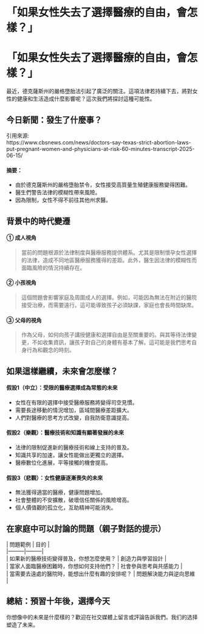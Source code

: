 # 「如果女性失去了選擇醫療的自由，會怎樣？」

<h1>「如果女性失去了選擇醫療的自由，會怎樣？」</h1>
<p>最近，德克薩斯州的嚴格墮胎法引起了廣泛的關注。這項法律若持續下去，將對女性的健康和生活造成什麼影響呢？這次我們將探討這種可能性。</p>
<h2>今日新聞：發生了什麼事？</h2>
<p>引用來源:<br />
https://www.cbsnews.com/news/doctors-say-texas-strict-abortion-laws-put-pregnant-women-and-physicians-at-risk-60-minutes-transcript-2025-06-15/</p>
<h4>摘要：</h4>
<ul>
<li>由於德克薩斯州的嚴格墮胎禁令，女性接受高質量生殖健康服務變得困難。</li>
<li>醫生們警告法律的模糊性帶來風險。</li>
<li>因為限制，女性不得不前往其他州求醫。</li>
</ul>
<h2>背景中的時代變遷</h2>
<h4>① 成人視角</h4>
<blockquote>
<p>當前的問題根源於法律制度與醫療服務提供體系。尤其是限制懷孕女性選擇的法律，造成不同地區醫療服務獲得的差距。此外，醫生因法律的模糊性而面臨風險的情況持續存在。</p>
</blockquote>
<h4>② 小孩視角</h4>
<blockquote>
<p>這個問題會影響家庭及周圍成人的選擇。例如，可能因為無法在附近的醫院接受治療，而需要遠行。這可能導致孩子必須缺課，家庭也會長時間缺席。</p>
</blockquote>
<h4>③ 父母的視角</h4>
<blockquote>
<p>作為父母，如何向孩子講授健康和選擇自由是至關重要的。與其等待法律變更，不如收集資訊，讓孩子對自己的身體有基本了解。這可能是我們思考自身行為和觀念的時刻。</p>
</blockquote>
<h2>如果這樣繼續，未來會怎麼樣？</h2>
<h4>假設1（中立）：受限的醫療選擇成為常態的未來</h4>
<ul>
<li>女性在有限的選擇中接受醫療服務將變得司空見慣。</li>
<li>需要長途移動的情況增加，區域間醫療差距擴大。</li>
<li>人們對醫療的思考方式改變，自我防衛意識提高。</li>
</ul>
<h4>假設2（樂觀）：醫療技術和知識有顯著發展的未來</h4>
<ul>
<li>法律的限制促進新的醫療技術和線上支持的普及。</li>
<li>知識共享的加速，讓女性能做出更獨立的選擇。</li>
<li>醫療數位化進展，平等接觸的機會提高。</li>
</ul>
<h4>假設3（悲觀）：女性健康逐漸喪失的未來</h4>
<ul>
<li>無法獲得適當的醫療，健康問題增加。</li>
<li>社會整體的不安擴散，破壞信任關係的風險增高。</li>
<li>個人價值觀的孤立化，互助精神可能消失。</li>
</ul>
<h2>在家庭中可以討論的問題（親子對話的提示）</h2>
<p>| 問題範例 | 目的 |<br />
|———|———|<br />
| 如果新的醫療技術變得普及，你想怎麼使用？ | 創造力與學習設計 |<br />
| 當家人面臨醫療困難時，你想如何支持他們？ | 社會參與思考與共感能力 |<br />
| 當需要去遠處的醫院時，能想出什麼有趣的安排呢？ | 問題解決能力與逆向思維 |</p>
<h2>總結：預習十年後，選擇今天</h2>
<p>你想像中的未來是什麼樣的？歡迎在社交媒體上留言或評論告訴我們。我们的选择塑造了未来。</p>

